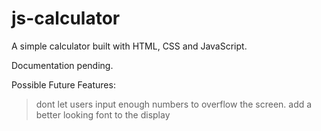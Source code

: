 # js-calculator

A simple calculator built with HTML, CSS and JavaScript.

Documentation pending.

Possible Future Features:
>dont let users input enough numbers to overflow the screen.
>add a better looking font to the display